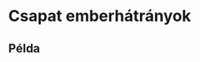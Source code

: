 # Csapat emberhátrányok

## Példa

<ClientOnly>
  <mjsz-vbr-team-penalty-killing
    locale="hu"
    championship-id="3314"
    division="Alapszakasz" 
  />
</ClientOnly>
